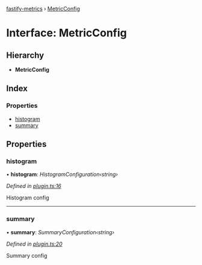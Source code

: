 [fastify-metrics](../README.md) › [MetricConfig](metricconfig.md)

# Interface: MetricConfig

## Hierarchy

* **MetricConfig**

## Index

### Properties

* [histogram](metricconfig.md#histogram)
* [summary](metricconfig.md#summary)

## Properties

###  histogram

• **histogram**: *HistogramConfiguration‹string›*

*Defined in [plugin.ts:16](https://github.com/SkeLLLa/fastify-metrics/blob/9c64a0e/src/plugin.ts#L16)*

Histogram config

___

###  summary

• **summary**: *SummaryConfiguration‹string›*

*Defined in [plugin.ts:20](https://github.com/SkeLLLa/fastify-metrics/blob/9c64a0e/src/plugin.ts#L20)*

Summary config
